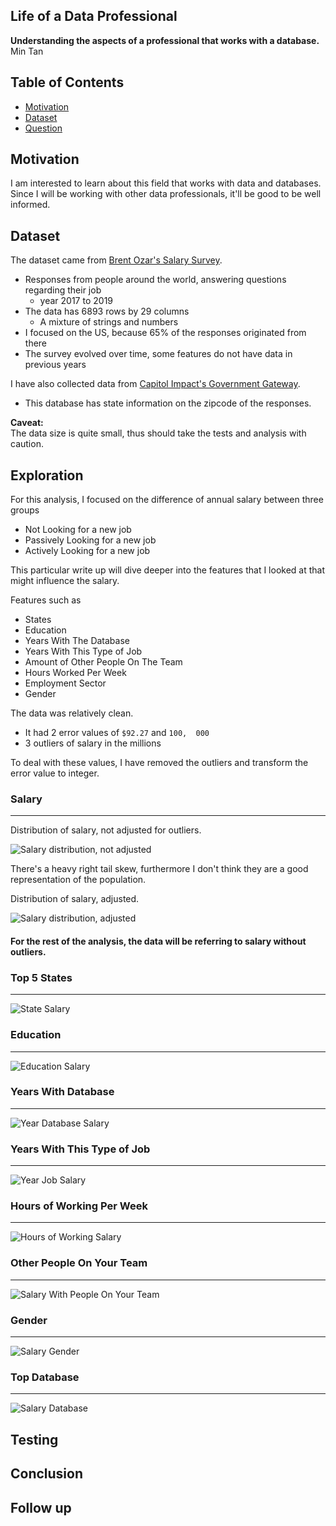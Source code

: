 ## Life of a Data Professional
**Understanding the aspects of a professional that works with a database.**  
Min Tan


## Table of Contents
- [Motivation](https://www.github.com/unit-00/data-professional#motivation)
- [Dataset](https://www.github.com/unit-00/data-professional#dataset)
- [Question](https://www.github.com/unit-00/what-factors-have-a-relationship-to-wanting-to-change-jobs)


## Motivation
I am interested to learn about this field that works with data and databases. Since I will be working with other data professionals, it'll be good to be well informed.

## Dataset
The dataset came from [Brent Ozar's Salary Survey](https://www.brentozar.com/archive/2019/01/the-2019-data-professional-salary-survey-results/). 
- Responses from people around the world, answering questions regarding their job
    - year 2017 to 2019
- The data has 6893 rows by 29 columns
    - A mixture of strings and numbers
- I focused on the US, because 65% of the responses originated from there
- The survey evolved over time, some features do not have data in previous years

I have also collected data from [Capitol Impact's Government Gateway](https://www.ciclt.net/sn/clt/capitolimpact/gw_default.aspx).
- This database has state information on the zipcode of the responses.

**Caveat:**  
The data size is quite small, thus should take the tests and analysis with caution.

## Exploration
For this analysis, I focused on the difference of annual salary between three groups
- Not Looking for a new job
- Passively Looking for a new job
- Actively Looking for a new job

This particular write up will dive deeper into the features that I looked at that might influence the salary.

Features such as
- States
- Education
- Years With The Database
- Years With This Type of Job
- Amount of Other People On The Team
- Hours Worked Per Week
- Employment Sector
- Gender

The data was relatively clean. 
- It had 2 error values of `$92.27` and `100,  000`
- 3 outliers of salary in the millions  

To deal with these values, I have removed the outliers and transform the error value to integer. 

### Salary
---
Distribution of salary, not adjusted for outliers.

![Salary distribution, not adjusted](https://www.github.com/unit-00/data-professional/images/salary_not_adj_eda.png)

There's a heavy right tail skew, furthermore I don't think they are a good representation of the population.

Distribution of salary, adjusted.

![Salary distribution, adjusted](https://www.github.com/unit-00/data-professional/images/salary_adj_eda.png)

#### For the rest of the analysis, the data will be referring to salary without outliers.

### Top 5 States
---
![State Salary](https://www.github.com/unit-00/data-professional/images/salary_states_eda.png)

### Education
---
![Education Salary](https://www.github.com/unit-00/data-professional/images/salary_edu_eda.png)


### Years With Database
---
![Year Database Salary](https://www.github.com/unit-00/data-professional/images/salary_yrdb_eda.png)

### Years With This Type of Job
---
![Year Job Salary](https://www.github.com/unit-00/data-professional/images/salary_yrjb_eda.png)

### Hours of Working Per Week
---
![Hours of Working Salary](https://www.github.com/unit-00/data-professional/images/salary_hours_eda.png)

### Other People On Your Team
---
![Salary With People On Your Team](https://www.github.com/unit-00/data-professional/images/salary_opoyt_eda.png)

### Gender
---
![Salary Gender](https://www.github.com/unit-00/data-professional/images/salary_gender_eda.png)

### Top Database 
---
![Salary Database](https://www.github.com/unit-00/data-professional/images/salary_db_eda.png)


## Testing


## Conclusion


## Follow up
